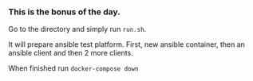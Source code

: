 ### This is the bonus of the day. 

Go to the directory and simply run `run.sh`.

It will prepare ansible test platform. First, new ansible container, then an ansible client and then 2 more clients.

When finished run `docker-compose down`
